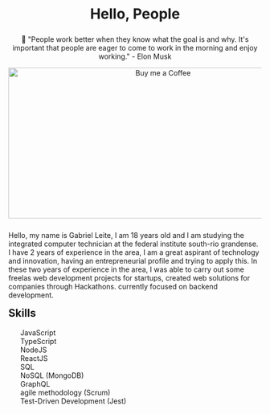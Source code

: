 <h1 align="center"> Hello, People </h1>

<div align="center" style="margin-top: 25px; margin-bottom: 25px">
  <p>🚀 "People work better when they know what the goal is and why. It's important that people are eager to come to work in the morning and enjoy working." - Elon Musk </p>
  <img align="center" alt="Buy me a Coffee" width="600px" height="300px" src="https://media0.giphy.com/media/h408T6Y5GfmXBKW62l/giphy.gif?cid=ecf05e47k1iqqokrjaej116rx1cjvq9a6bsc00thmiivvlhl&rid=giphy.gif"/>
</div>

<p>
Hello, my name is Gabriel Leite, I am 18 years old and I am studying the integrated computer technician at the federal institute south-rio grandense. I have 2 years of experience in the area, I am a great aspirant of technology and innovation, having an entrepreneurial profile and trying to apply this. In these two years of experience in the area, I was able to carry out some freelas web development projects for startups, created web solutions for companies through Hackathons. currently focused on backend development.
</p>

<h2 style="margin-top: 15px;">Skills</h2>
<ul style="list-style-type: none;">

  <li>JavaScript</li>
  <li>TypeScript</li>
  <li>NodeJS</li>
  <li>ReactJS</li>
  <li>SQL</li>
  <li>NoSQL (MongoDB)</li>
  <li>GraphQL</li>
  <li>agile methodology (Scrum)</li>
  <li>Test-Driven Development (Jest)</li>

</ul>
